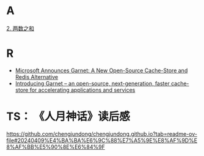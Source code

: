 # A
[2. 两数之和](../leetcode/q2.py)

# R
- [Microsoft Announces Garnet: A New Open-Source Cache-Store and Redis Alternative](https://www.infoq.com/news/2024/04/microsoft-garnet-cache-store/)
- [Introducing Garnet – an open-source, next-generation, faster cache-store for accelerating applications and services](https://www.microsoft.com/en-us/research/blog/introducing-garnet-an-open-source-next-generation-faster-cache-store-for-accelerating-applications-and-services/)

# TS： 《人月神话》读后感
https://github.com/chengjundong/chengjundong.github.io?tab=readme-ov-file#20240409%E4%BA%BA%E6%9C%88%E7%A5%9E%E8%AF%9D%E8%AF%BB%E5%90%8E%E6%84%9F